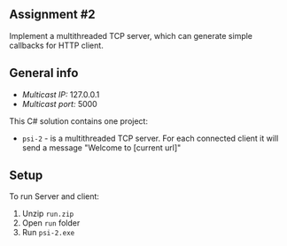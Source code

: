 ## Assignment #2

Implement a multithreaded TCP server, which can generate simple callbacks for HTTP client.

## General info

* *Multicast IP:* 127.0.0.1
* *Multicast port:* 5000

This C# solution contains one project:

* `psi-2` - is a multithreaded TCP server. For each connected client it will send a message "Welcome to [current url]"

## Setup

To run Server and client:
1. Unzip `run.zip`
2. Open `run` folder
3. Run `psi-2.exe`

